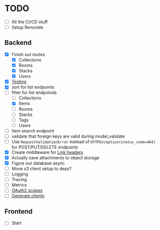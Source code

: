 # TODO

- [ ] All the CI/CD stuff
- [ ] Setup Renovate

## Backend

- [x] Finish out routes
  - [x] Collections
  - [x] Rooms
  - [x] Stacks
  - [x] Users
- [x] [Testing](https://fastapi.tiangolo.com/tutorial/testing/)
- [x] sort for list endpoints
- [ ] filter for list endpoinds
  - [ ] Collections
  - [x] Items
  - [ ] Rooms
  - [ ] Stacks
  - [ ] Tags
  - [ ] Users
- [ ] Item search endpoint
- [ ] validate that foreign keys are valid during model_validate
- [ ] Use `RequestValidationError` instead of `HTTPException(status_code=404)` for POST/PUT/DELETE endpoints
- [x] Create middleware for [Link headers](./backend/Link_Header.md)
- [x] Actually save attachments to object storage
- [x] Figure out database async
- [ ] Move s3 client setup to deps?
- [ ] Logging
- [ ] Tracing
- [ ] Metrics
- [ ] [OAuth2 scopes](https://fastapi.tiangolo.com/advanced/security/oauth2-scopes/)
- [ ] [Generate clients](https://fastapi.tiangolo.com/advanced/generate-clients/)

## Frontend

- [ ] Start
